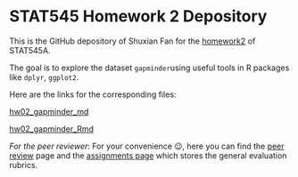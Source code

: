 # STAT545 Homework 2 Depository
This is the GitHub depository of Shuxian Fan for the [homework2](http://stat545.com/Classroom/assignments/hw02/hw02.html) of STAT545A.

The goal is to explore the dataset `gapminder`using useful tools in R packages like `dplyr`, `ggplot2`. 

Here are the links for the corresponding files:

[hw02_gapminder_md](https://github.com/STAT545-UBC-students/hw02-ShuxianFan/blob/master/hw02_gapminder.md)

[hw02_gapminder_Rmd](https://github.com/STAT545-UBC-students/hw02-ShuxianFan/blob/master/hw02_gapminder.Rmd)


_For the peer reviewer_: For your convenience :wink:, here you can find the [peer review](http://stat545.com/Classroom/assignments/peer-review.html) page and the [assignments page](http://stat545.com/Classroom/assignments/) which stores the general evaluation rubrics.

